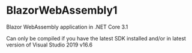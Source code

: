 # BlazorWebAssembly1

Blazor WebAssembly application in .NET Core 3.1

Can only be compiled if you have the latest SDK installed and/or in latest version of Visual Studio 2019 v16.6
